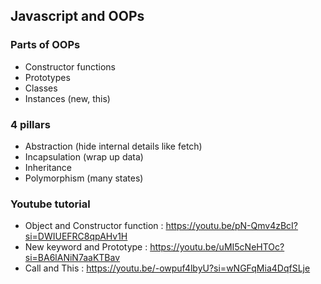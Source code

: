 ## Javascript and OOPs

### Parts of OOPs

- Constructor functions
- Prototypes
- Classes
- Instances (new, this)

### 4 pillars

- Abstraction (hide internal details like fetch)
- Incapsulation (wrap up data)
- Inheritance
- Polymorphism (many states)

### Youtube tutorial

- Object and Constructor function : https://youtu.be/pN-Qmv4zBcI?si=DWIUEFRC8qpAHv1H
- New keyword and Prototype : https://youtu.be/uMI5cNeHTOc?si=BA6lANiN7aaKTBav
- Call and This : https://youtu.be/-owpuf4lbyU?si=wNGFqMia4DqfSLje